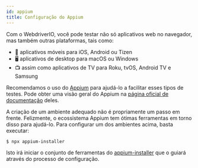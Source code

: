 ```yaml
---
id: appium
title: Configuração do Appium
---
```


Com o WebdriverIO, você pode testar não só aplicativos web no navegador, mas também outras plataformas, tais como:

- 📱 aplicativos móveis para iOS, Android ou Tizen
- 🖥️ aplicativos de desktop para macOS ou Windows
- 📺 assim como aplicativos de TV para Roku, tvOS, Android TV e Samsung

Recomendamos o uso do [Appium](https://appium.io/) para ajudá-lo a facilitar esses tipos de testes. Pode obter uma visão geral do Appium na [página oficial de documentação](https://appium.io/docs/en/2.0/intro/) deles.

A criação de um ambiente adequado não é propriamente um passo em frente. Felizmente, o ecossistema Appium tem ótimas ferramentas em torno disso para ajudá-lo. Para configurar um dos ambientes acima, basta executar:

```sh
$ npx appium-installer
```

Isto irá iniciar o conjunto de ferramentas do [appium-installer](https://github.com/AppiumTestDistribution/appium-installer) que o guiará através do processo de configuração.

